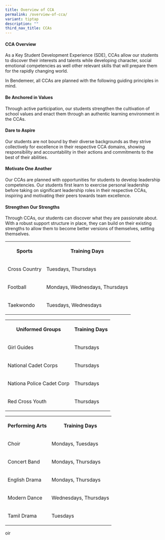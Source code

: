```yaml
---
title: Overview of CCA
permalink: /overview-of-cca/
variant: tiptap
description: ""
third_nav_title: CCAs
---
```

<h4><strong>CCA Overview</strong></h4>
<p>As a Key Student Development Experience (SDE), CCAs allow our students
to discover their interests and talents while developing character, social
emotional competencies as well other relevant skills that will prepare
them for the rapidly changing world.</p>
<p>In Bendemeer, all CCAs are planned with the following guiding principles
in mind.</p>
<h4><strong>Be Anchored in Values</strong></h4>
<p>Through active participation, our students strengthen the cultivation
of school values and enact them through an authentic learning environment
in the CCAs.</p>
<h4><strong>Dare to Aspire</strong></h4>
<p>Our students are not bound by their diverse backgrounds as they strive
collectively for excellence in their respective CCA domains, showing responsibility
and accountability in their actions and commitments to the best of their
abilities.</p>
<h4><strong>Motivate One Another</strong></h4>
<p>Our CCAs are planned with opportunities for students to develop leadership
competencies. Our students first learn to exercise personal leadership
before taking on significant leadership roles in their respective CCAs,
inspiring and motivating their peers towards team excellence.</p>
<h4><strong>Strengthen Our Strengths</strong></h4>
<p>Through CCAs, our students can discover what they are passionate about.
With a robust support structure in place, they can build on their existing
strengths to allow them to become better versions of themselves, setting
themselves.</p>
<table style="minWidth: 50px">
<colgroup>
<col>
<col>
</colgroup>
<tbody>
<tr>
<th rowspan="1" colspan="1">
<p>Sports</p>
</th>
<th rowspan="1" colspan="1">
<p>Training Days</p>
</th>
</tr>
<tr>
<td rowspan="1" colspan="1">
<p>Cross Country</p>
</td>
<td rowspan="1" colspan="1">
<p>Tuesdays, Thursdays</p>
</td>
</tr>
<tr>
<td rowspan="1" colspan="1">
<p>Football</p>
</td>
<td rowspan="1" colspan="1">
<p>Mondays, Wednesdays, Thursdays</p>
</td>
</tr>
<tr>
<td rowspan="1" colspan="1">
<p>Taekwondo</p>
</td>
<td rowspan="1" colspan="1">
<p>Tuesdays, Wednesdays</p>
</td>
</tr>
</tbody>
</table>
<table style="minWidth: 50px">
<colgroup>
<col>
<col>
</colgroup>
<tbody>
<tr>
<th rowspan="1" colspan="1">
<p>Uniformed Groups</p>
</th>
<th rowspan="1" colspan="1">
<p>Training Days</p>
</th>
</tr>
<tr>
<td rowspan="1" colspan="1">
<p>Girl Guides</p>
</td>
<td rowspan="1" colspan="1">
<p>Thursdays</p>
</td>
</tr>
<tr>
<td rowspan="1" colspan="1">
<p>National Cadet Corps</p>
</td>
<td rowspan="1" colspan="1">
<p>Thursdays</p>
</td>
</tr>
<tr>
<td rowspan="1" colspan="1">
<p>Nationa Police Cadet Corp</p>
</td>
<td rowspan="1" colspan="1">
<p>Thursdays</p>
</td>
</tr>
<tr>
<td rowspan="1" colspan="1">
<p>Red Cross Youth</p>
</td>
<td rowspan="1" colspan="1">
<p>Thursdays</p>
</td>
</tr>
</tbody>
</table>
<table style="minWidth: 50px">
<colgroup>
<col>
<col>
</colgroup>
<tbody>
<tr>
<th rowspan="1" colspan="1">
<p>Performing Arts</p>
</th>
<th rowspan="1" colspan="1">
<p>Training Days</p>
</th>
</tr>
<tr>
<td rowspan="1" colspan="1">
<p>Choir</p>
</td>
<td rowspan="1" colspan="1">
<p>Mondays, Tuesdays</p>
</td>
</tr>
<tr>
<td rowspan="1" colspan="1">
<p>Concert Band</p>
</td>
<td rowspan="1" colspan="1">
<p>Mondays, Thursdays</p>
</td>
</tr>
<tr>
<td rowspan="1" colspan="1">
<p>English Drama</p>
</td>
<td rowspan="1" colspan="1">
<p>Mondays, Thursdays</p>
</td>
</tr>
<tr>
<td rowspan="1" colspan="1">
<p>Modern Dance</p>
</td>
<td rowspan="1" colspan="1">
<p>Wednesdays, Thursdays</p>
</td>
</tr>
<tr>
<td rowspan="1" colspan="1">
<p>Tamil Drama</p>
</td>
<td rowspan="1" colspan="1">
<p>Tuesdays</p>
</td>
</tr>
</tbody>
</table>
<p>oir</p>